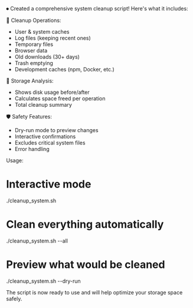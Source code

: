 ⏺ Created a comprehensive system cleanup script! Here's what it includes:

🧹 Cleanup Operations:

- User & system caches
- Log files (keeping recent ones)
- Temporary files
- Browser data
- Old downloads (30+ days)
- Trash emptying
- Development caches (npm, Docker, etc.)

💾 Storage Analysis:

- Shows disk usage before/after
- Calculates space freed per operation
- Total cleanup summary

🛡️ Safety Features:

- Dry-run mode to preview changes
- Interactive confirmations
- Excludes critical system files
- Error handling

Usage:

# Interactive mode

./cleanup_system.sh

# Clean everything automatically

./cleanup_system.sh --all

# Preview what would be cleaned

./cleanup_system.sh --dry-run

The script is now ready to use and will help optimize your storage space
safely.
